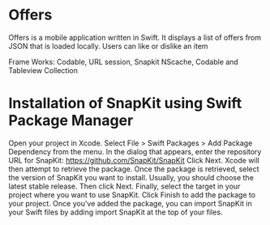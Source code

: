 # Offers
Offers is a mobile application written in Swift. It displays a list of offers from JSON that is loaded locally. Users can like or dislike an item


Frame Works:
Codable,
URL session,
Snapkit
NScache, Codable and 
Tableview
Collection


# Installation of SnapKit using Swift Package Manager
Open your project in Xcode.
Select File > Swift Packages > Add Package Dependency from the menu.
In the dialog that appears, enter the repository URL for SnapKit: https://github.com/SnapKit/SnapKit
Click Next. Xcode will then attempt to retrieve the package.
Once the package is retrieved, select the version of SnapKit you want to install. Usually, you should choose the latest stable release. Then click Next.
Finally, select the target in your project where you want to use SnapKit. Click Finish to add the package to your project.
Once you've added the package, you can import SnapKit in your Swift files by adding import SnapKit at the top of your files.
